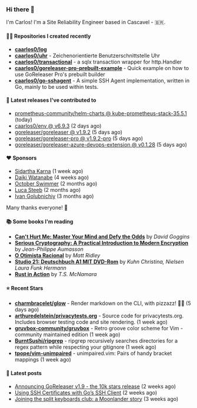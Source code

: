 ### Hi there 👋

I'm Carlos! I'm a Site Reliability Engineer based in Cascavel - 🇧🇷.

#### 👨‍💻 Repositories I created recently
- **[caarlos0/log](https://github.com/caarlos0/log)**
- **[caarlos0/uhr](https://github.com/caarlos0/uhr)** - Zeichenorientierte Benutzerschnittstelle Uhr
- **[caarlos0/transactional](https://github.com/caarlos0/transactional)** - a sqlx transaction wrapper for http.Handler
- **[caarlos0/goreleaser-pro-prebuilt-example](https://github.com/caarlos0/goreleaser-pro-prebuilt-example)** - Quick example on how to use GoReleaser Pro&#39;s prebuilt builder
- **[caarlos0/go-sshagent](https://github.com/caarlos0/go-sshagent)** - A simple SSH Agent implementation, written in Go, mainly to be used within tests.

#### 🚀 Latest releases I've contributed to


- [prometheus-community/helm-charts @ kube-prometheus-stack-35.5.1](https://github.com/prometheus-community/helm-charts/releases/tag/kube-prometheus-stack-35.5.1) (today)
- [caarlos0/env @ v6.9.3](https://github.com/caarlos0/env/releases/tag/v6.9.3) (2 days ago)
- [goreleaser/goreleaser @ v1.9.2](https://github.com/goreleaser/goreleaser/releases/tag/v1.9.2) (5 days ago)
- [goreleaser/goreleaser-pro @ v1.9.2-pro](https://github.com/goreleaser/goreleaser-pro/releases/tag/v1.9.2-pro) (5 days ago)
- [goreleaser/goreleaser-azure-devops-extension @ v0.1.28](https://github.com/goreleaser/goreleaser-azure-devops-extension/releases/tag/v0.1.28) (5 days ago)

#### ❤️ Sponsors
- [Sidartha Karna](https://github.com/sidarthakarna) (1 week ago)
- [Daiki Watanabe](https://github.com/daikw) (4 weeks ago)
- [October Swimmer](https://github.com/octoberswimmer) (2 months ago)
- [Luca Steeb](https://github.com/steebchen) (2 months ago)
- [Ivan Golubnichiy](https://github.com/h1kkan) (3 months ago)

Many thanks everyone! 🙏

#### 📚 Some books I'm reading
- **[Can&#39;t Hurt Me: Master Your Mind and Defy the Odds](https://www.goodreads.com/book/show/43160250-can-t-hurt-me)** by _David Goggins_
- **[Serious Cryptography: A Practical Introduction to Modern Encryption](https://www.goodreads.com/book/show/36265193-serious-cryptography)** by _Jean-Philippe Aumasson_
- **[O Otimista Racional](https://www.goodreads.com/book/show/32706964-o-otimista-racional)** by _Matt Ridley_
- **[Studio 21: Deutschbuch A1 MIT DVD-Rom](https://www.goodreads.com/book/show/25495148-studio-21)** by _Kuhn Christina, Nielsen Laura Funk Hermann_
- **[Rust in Action](https://www.goodreads.com/book/show/45731908-rust-in-action)** by _T.S. McNamara_

#### ⭐ Recent Stars


- **[charmbracelet/glow](https://github.com/charmbracelet/glow)** - Render markdown on the CLI, with pizzazz! 💅🏻 (5 days ago)
- **[arthuredelstein/privacytests.org](https://github.com/arthuredelstein/privacytests.org)** - Source code for privacytests.org. Includes browser testing code and site rendering. (1 week ago)
- **[gruvbox-community/gruvbox](https://github.com/gruvbox-community/gruvbox)** - Retro groove color scheme for Vim - community maintained edition (1 week ago)
- **[BurntSushi/ripgrep](https://github.com/BurntSushi/ripgrep)** - ripgrep recursively searches directories for a regex pattern while respecting your gitignore (1 week ago)
- **[tpope/vim-unimpaired](https://github.com/tpope/vim-unimpaired)** - unimpaired.vim: Pairs of handy bracket mappings (1 week ago)

#### 📄 Latest posts
- [Announcing GoReleaser v1.9 - the 10k stars release](https://carlosbecker.com/posts/goreleaser-v1.9/) (2 weeks ago)
- [Using SSH Certificates with Go’s SSH Client](https://carlosbecker.com/posts/golang-ssh-client-certificates/) (2 weeks ago)
- [Joining the split keyboards club: a Moonlander story](https://carlosbecker.com/posts/split-keyboard-moonlander/) (3 weeks ago)
